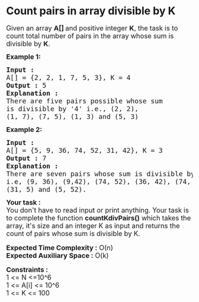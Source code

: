 Count pairs in array divisible by K
===

<div><p><span style="font-size:18px">Given an array&nbsp;<strong>A[]&nbsp;</strong>and positive integer&nbsp;<strong>K</strong>, the task is to count total number of pairs in the array whose sum is divisible by&nbsp;<strong>K</strong>.</span></p>

<p><span style="font-size:18px"><strong>Example 1:</strong></span></p>

<pre><span style="font-size:18px"><strong>Input :</strong> 
A[] = {2, 2, 1, 7, 5, 3}, K = 4
<strong>Output :</strong> 5
<strong>Explanation : </strong>
There are five pairs possible whose sum
is divisible by '4' i.e., (2, 2), 
(1, 7), (7, 5), (1, 3) and (5, 3)</span></pre>

<p><span style="font-size:18px"><strong>Example 2:</strong></span></p>

<pre><span style="font-size:18px"><strong>Input :</strong> 
A[] = {5, 9, 36, 74, 52, 31, 42}, K = 3
<strong>Output :</strong> 7 
<strong>Explanation : </strong>
There are seven pairs whose sum is divisible by 3, 
i.e, (9, 36), (9,42), </span><span style="font-size:18px">(74, 52), (36, 42), (74, 31), 
(31, 5) and (5, 52).
</span></pre>

<div><span style="font-size:18px"><strong>Your task :</strong></span></div>

<div><span style="font-size:18px">You don't have to read input or print anything. Your task is to complete the function <strong>countKdivPairs()</strong> which takes the array, it's size and an integer K as input and returns the count of pairs whose sum is divisible by K.</span></div>

<div>&nbsp;</div>

<div><span style="font-size:18px"><strong>Expected Time Complexity :</strong> O(n)</span></div>

<div><span style="font-size:18px"><strong>Expected Auxiliary Space :</strong> O(k)</span></div>

<div>&nbsp;</div>

<div><span style="font-size:18px"><strong>Constraints :</strong></span></div>

<div><span style="font-size:18px">1 &lt;= N &lt;=10^6</span></div>

<div><span style="font-size:18px">1 &lt;= A[i] &lt;= 10^6</span></div>

<div><span style="font-size:18px">1 &lt;= K &lt;= 100</span></div>
</div>